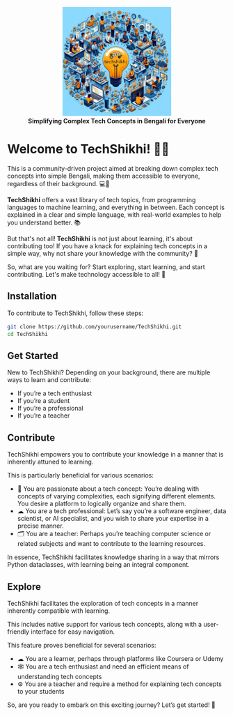 <p align="center">
<img src="assets/techshikhi_logo_2.jpg" width="250px">
<br>
<b>Simplifying Complex Tech Concepts in Bengali for Everyone</b>
</p>


# Welcome to TechShikhi! 🎉🌐

This is a community-driven project aimed at breaking down complex tech concepts into simple Bengali, making them accessible to everyone, regardless of their background. 💻🚀

**TechShikhi** offers a vast library of tech topics, from programming languages to machine learning, and everything in between. Each concept is explained in a clear and simple language, with real-world examples to help you understand better. 📚

But that's not all! **TechShikhi** is not just about learning, it's about contributing too! If you have a knack for explaining tech concepts in a simple way, why not share your knowledge with the community? 🤝

So, what are you waiting for? Start exploring, start learning, and start contributing. Let's make technology accessible to all! 🎉

## Installation
To contribute to TechShikhi, follow these steps:

```bash
git clone https://github.com/yourusername/TechShikhi.git
cd TechShikhi
```
## Get Started

New to TechShikhi? Depending on your background, there are multiple ways to learn and contribute:

- If you’re a tech enthusiast
- If you’re a student
- If you’re a professional
- If you’re a teacher

## Contribute

TechShikhi empowers you to contribute your knowledge in a manner that is inherently attuned to learning.

This is particularly beneficial for various scenarios:

- :running: You are passionate about a tech concept: You’re dealing with concepts of varying complexities, each signifying different elements. You desire a platform to logically organize and share them.
- ☁ You are a tech professional: Let’s say you’re a software engineer, data scientist, or AI specialist, and you wish to share your expertise in a precise manner.
- 🗂 You are a teacher: Perhaps you’re teaching computer science or related subjects and want to contribute to the learning resources.

In essence, TechShikhi facilitates knowledge sharing in a way that mirrors Python dataclasses, with learning being an integral component.

## Explore

TechShikhi facilitates the exploration of tech concepts in a manner inherently compatible with learning.

This includes native support for various tech concepts, along with a user-friendly interface for easy navigation.

This feature proves beneficial for several scenarios:

- ☁ You are a learner, perhaps through platforms like Coursera or Udemy
- 🕸 You are a tech enthusiast and need an efficient means of understanding tech concepts
- ⚙ You are a teacher and require a method for explaining tech concepts to your students

So, are you ready to embark on this exciting journey? Let’s get started! 🚀
